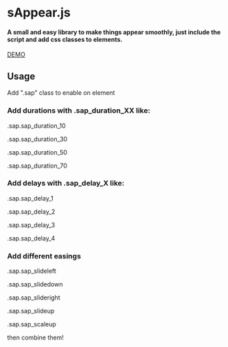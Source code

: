 # sAppear.js
#### A small and easy library to make things appear smoothly, just include the script and add css classes to elements.


[DEMO](https://leoche.github.io//sappear.js/)

## Usage 

Add ".sap" class to enable on element

### Add durations with .sap_duration_XX like:

.sap.sap_duration_10

.sap.sap_duration_30

.sap.sap_duration_50

.sap.sap_duration_70

### Add delays with .sap_delay_X like:

.sap.sap_delay_1

.sap.sap_delay_2

.sap.sap_delay_3

.sap.sap_delay_4

### Add different easings

.sap.sap_slideleft

.sap.sap_slidedown

.sap.sap_slideright

.sap.sap_slideup

.sap.sap_scaleup

then combine them!
